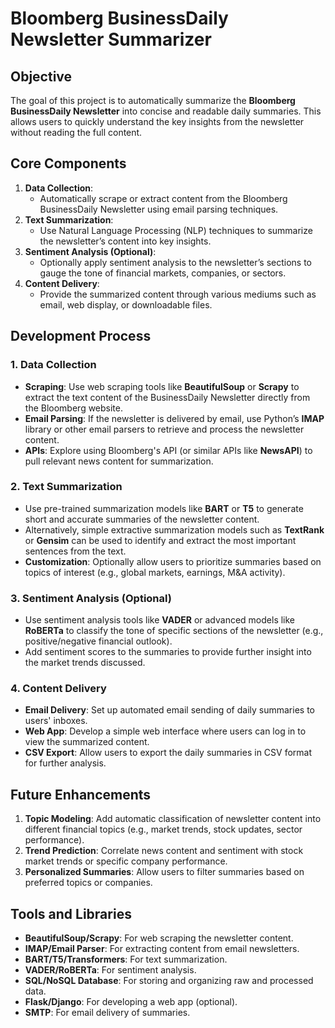 # Bloomberg BusinessDaily Newsletter Summarizer

## Objective
The goal of this project is to automatically summarize the **Bloomberg BusinessDaily Newsletter** into concise and readable daily summaries. This allows users to quickly understand the key insights from the newsletter without reading the full content.

## Core Components
1. **Data Collection**: 
   - Automatically scrape or extract content from the Bloomberg BusinessDaily Newsletter using email parsing techniques.
2. **Text Summarization**: 
   - Use Natural Language Processing (NLP) techniques to summarize the newsletter’s content into key insights.
3. **Sentiment Analysis (Optional)**: 
   - Optionally apply sentiment analysis to the newsletter’s sections to gauge the tone of financial markets, companies, or sectors.
4. **Content Delivery**: 
   - Provide the summarized content through various mediums such as email, web display, or downloadable files.

## Development Process

### 1. Data Collection
- **Scraping**: Use web scraping tools like **BeautifulSoup** or **Scrapy** to extract the text content of the BusinessDaily Newsletter directly from the Bloomberg website.
- **Email Parsing**: If the newsletter is delivered by email, use Python’s **IMAP** library or other email parsers to retrieve and process the newsletter content.
- **APIs**: Explore using Bloomberg's API (or similar APIs like **NewsAPI**) to pull relevant news content for summarization.

### 2. Text Summarization
- Use pre-trained summarization models like **BART** or **T5** to generate short and accurate summaries of the newsletter content.
- Alternatively, simple extractive summarization models such as **TextRank** or **Gensim** can be used to identify and extract the most important sentences from the text.
- **Customization**: Optionally allow users to prioritize summaries based on topics of interest (e.g., global markets, earnings, M&A activity).

### 3. Sentiment Analysis (Optional)
- Use sentiment analysis tools like **VADER** or advanced models like **RoBERTa** to classify the tone of specific sections of the newsletter (e.g., positive/negative financial outlook).
- Add sentiment scores to the summaries to provide further insight into the market trends discussed.

### 4. Content Delivery
- **Email Delivery**: Set up automated email sending of daily summaries to users' inboxes.
- **Web App**: Develop a simple web interface where users can log in to view the summarized content.
- **CSV Export**: Allow users to export the daily summaries in CSV format for further analysis.

## Future Enhancements
1. **Topic Modeling**: Add automatic classification of newsletter content into different financial topics (e.g., market trends, stock updates, sector performance).
2. **Trend Prediction**: Correlate news content and sentiment with stock market trends or specific company performance.
3. **Personalized Summaries**: Allow users to filter summaries based on preferred topics or companies.

## Tools and Libraries
- **BeautifulSoup/Scrapy**: For web scraping the newsletter content.
- **IMAP/Email Parser**: For extracting content from email newsletters.
- **BART/T5/Transformers**: For text summarization.
- **VADER/RoBERTa**: For sentiment analysis.
- **SQL/NoSQL Database**: For storing and organizing raw and processed data.
- **Flask/Django**: For developing a web app (optional).
- **SMTP**: For email delivery of summaries.
